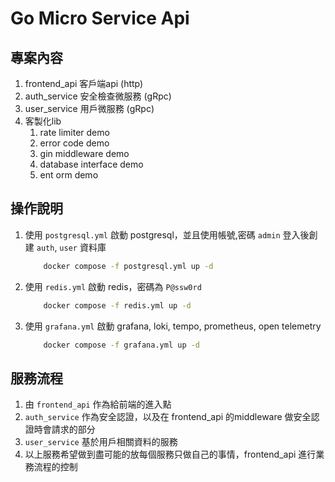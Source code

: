 # Go Micro Service Api

## 專案內容

1. frontend_api 客戶端api (http)
2. auth_service 安全檢查微服務 (gRpc)
3. user_service 用戶微服務 (gRpc)
4. 客製化lib
   1. rate limiter demo
   2. error code demo
   3. gin middleware demo
   4. database interface demo
   5. ent orm demo

## 操作說明

1. 使用 `postgresql.yml` 啟動 postgresql，並且使用帳號,密碼 `admin` 登入後創建 `auth`, `user` 資料庫

    ```sh
        docker compose -f postgresql.yml up -d
    ```

2. 使用 `redis.yml` 啟動 redis，密碼為 `P@ssw0rd`

    ```sh
        docker compose -f redis.yml up -d
    ```

3. 使用 `grafana.yml` 啟動 grafana, loki, tempo, prometheus, open telemetry

    ```sh
        docker compose -f grafana.yml up -d
    ```

## 服務流程

1. 由 `frontend_api` 作為給前端的進入點
2. `auth_service` 作為安全認證，以及在 frontend_api 的middleware 做安全認證時會請求的部分
3. `user_service` 基於用戶相關資料的服務
4. 以上服務希望做到盡可能的放每個服務只做自己的事情，frontend_api 進行業務流程的控制